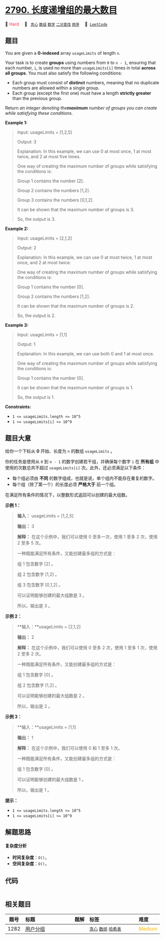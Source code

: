 # [2790. 长度递增组的最大数目](https://leetcode.com/problems/maximum-number-of-groups-with-increasing-length)

🔴 <font color=#ff334b>Hard</font>&emsp; 🔖&ensp; [`贪心`](/outline/tag/greedy.md) [`数组`](/outline/tag/array.md) [`数学`](/outline/tag/math.md) [`二分查找`](/outline/tag/binary-search.md) [`排序`](/outline/tag/sorting.md)&emsp; 🔗&ensp;[`LeetCode`](https://leetcode.com/problems/maximum-number-of-groups-with-increasing-length)

## 题目

You are given a **0-indexed** array `usageLimits` of length `n`.

Your task is to create **groups** using numbers from `0` to `n - 1`, ensuring
that each number, `i`, is used no more than `usageLimits[i]` times in total
**across all groups**. You must also satisfy the following conditions:

  * Each group must consist of **distinct** numbers, meaning that no duplicate numbers are allowed within a single group.
  * Each group (except the first one) must have a length **strictly greater** than the previous group.

Return _an integer denoting the**maximum** number of groups you can create
while satisfying these conditions._



**Example 1:**

> Input: usageLimits = [1,2,5]
> 
> Output: 3
> 
> Explanation: In this example, we can use 0 at most once, 1 at most twice, and 2 at most five times.
> 
> One way of creating the maximum number of groups while satisfying the conditions is: 
> 
> Group 1 contains the number [2].
> 
> Group 2 contains the numbers [1,2].
> 
> Group 3 contains the numbers [0,1,2]. 
> 
> It can be shown that the maximum number of groups is 3. 
> 
> So, the output is 3. 

**Example 2:**

> Input: usageLimits = [2,1,2]
> 
> Output: 2
> 
> Explanation: In this example, we can use 0 at most twice, 1 at most once, and 2 at most twice.
> 
> One way of creating the maximum number of groups while satisfying the conditions is:
> 
> Group 1 contains the number [0].
> 
> Group 2 contains the numbers [1,2].
> 
> It can be shown that the maximum number of groups is 2.
> 
> So, the output is 2. 

**Example 3:**

> Input: usageLimits = [1,1]
> 
> Output: 1
> 
> Explanation: In this example, we can use both 0 and 1 at most once.
> 
> One way of creating the maximum number of groups while satisfying the conditions is:
> 
> Group 1 contains the number [0].
> 
> It can be shown that the maximum number of groups is 1.
> 
> So, the output is 1. 

**Constraints:**

  * `1 <= usageLimits.length <= 10^5`
  * `1 <= usageLimits[i] <= 10^9`


## 题目大意

给你一个下标从 **0** 开始、长度为 `n` 的数组 `usageLimits` 。

你的任务是使用从 `0` 到 `n - 1` 的数字创建若干组，并确保每个数字 `i` 在 **所有组** 中使用的次数总共不超过
`usageLimits[i]` 次。此外，还必须满足以下条件：

  * 每个组必须由 **不同** 的数字组成，也就是说，单个组内不能存在重复的数字。
  * 每个组（除了第一个）的长度必须 **严格大于** 前一个组。

在满足所有条件的情况下，以整数形式返回可以创建的最大组数。



**示例 1：**

> 
> 
> 
> 
> 
> **输入：** usageLimits = [1,2,5]
> 
> **输出：** 3
> 
> **解释：** 在这个示例中，我们可以使用 0 至多一次，使用 1 至多 2 次，使用 2 至多 5 次。
> 
> 一种既能满足所有条件，又能创建最多组的方式是： 
> 
> 组 1 包含数字 [2] 。
> 
> 组 2 包含数字 [1,2] 。
> 
> 组 3 包含数字 [0,1,2] 。 
> 
> 可以证明能够创建的最大组数是 3 。 
> 
> 所以，输出是 3 。 

**示例 2：**

> 
> 
> 
> 
> 
> **输入：**usageLimits = [2,1,2]
> 
> **输出：** 2
> 
> **解释：** 在这个示例中，我们可以使用 0 至多 2 次，使用 1 至多 1 次，使用 2 至多 2 次。
> 
> 一种既能满足所有条件，又能创建最多组的方式是： 
> 
> 组 1 包含数字 [0] 。 
> 
> 组 2 包含数字 [1,2] 。
> 
> 可以证明能够创建的最大组数是 2 。 
> 
> 所以，输出是 2 。 
> 
> 

**示例 3：**

> 
> 
> 
> 
> 
> **输入：**usageLimits = [1,1]
> 
> **输出：** 1
> 
> **解释：** 在这个示例中，我们可以使用 0 和 1 至多 1 次。 
> 
> 一种既能满足所有条件，又能创建最多组的方式是：
> 
> 组 1 包含数字 [0] 。
> 
> 可以证明能够创建的最大组数是 1 。 
> 
> 所以，输出是 1 。 
> 
> 



**提示：**

  * `1 <= usageLimits.length <= 10^5`
  * `1 <= usageLimits[i] <= 10^9`


## 解题思路

#### 复杂度分析

- **时间复杂度**：`O()`，
- **空间复杂度**：`O()`，

## 代码

```javascript

```

## 相关题目

<!-- prettier-ignore -->
| 题号 | 标题 | 题解 | 标签 | 难度 |
| :------: | :------ | :------: | :------ | :------ |
| 1282 | [用户分组](https://leetcode.com/problems/group-the-people-given-the-group-size-they-belong-to) |  |  [`贪心`](/outline/tag/greedy.md) [`数组`](/outline/tag/array.md) [`哈希表`](/outline/tag/hash-table.md) | <font color=#ffb800>Medium</font> |

<style>
.blue {
    background-color: #096dd9;
    padding: 0.25rem 0.5rem;
    margin: 0;
    font-size: 0.85em;
    border-radius: 3px;
    color: white;
    font-weight: 500;
}
table th:first-of-type { width: 10%; }
table th:nth-of-type(2) { width: 35%; }
table th:nth-of-type(3) { width: 10%; }
table th:nth-of-type(4) { width: 35%; }
table th:nth-of-type(5) { width: 10%; }
</style>
